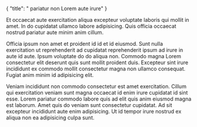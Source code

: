 {
  "title": " pariatur non Lorem aute irure"
}

Et occaecat aute exercitation aliqua excepteur voluptate laboris qui mollit in amet. In do cupidatat ullamco labore adipisicing. Quis officia occaecat nostrud pariatur aute minim anim cillum.

Officia ipsum non amet et proident id id et id eiusmod. Sunt nulla exercitation ut reprehenderit ad cupidatat reprehenderit ipsum ad irure in aute id aute. Ipsum voluptate do do aliqua non. Commodo magna Lorem consectetur elit deserunt quis sunt mollit proident duis. Excepteur sint irure incididunt ex commodo mollit consectetur magna non ullamco consequat. Fugiat anim minim id adipisicing elit.

Veniam incididunt non commodo consectetur est amet exercitation. Cillum qui exercitation veniam sunt magna occaecat id enim irure cupidatat id sint esse. Lorem pariatur commodo labore quis ad elit quis anim eiusmod magna est laborum. Amet quis do veniam sunt consectetur cupidatat. Ad sit excepteur incididunt aute enim adipisicing. Ut id tempor irure nostrud ex aliqua non ea adipisicing culpa sunt.